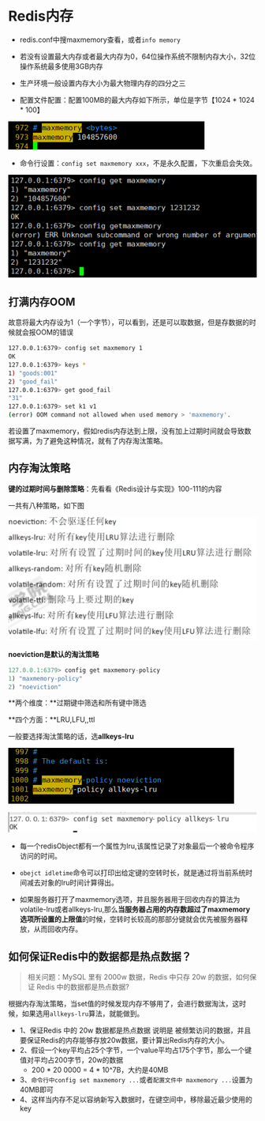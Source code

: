 # Redis内存

- redis.conf中搜maxmemory查看，或者`info memory`
- 若没有设置最大内存或者最大内存为0，64位操作系统不限制内存大小，32位操作系统最多使用3GB内存
- 生产环境一般设置内存大小为最大物理内存的四分之三

- 配置文件配置：配置100MB的最大内存如下所示，单位是字节【1024 * 1024 * 100】

![image-20220126000704793](https://raw.githubusercontent.com/xuhaoyao/images/master/img/image-20220126000704793.png)

- 命令行设置：`config set maxmemory xxx`，不是永久配置，下次重启会失效。

![image-20220126001308088](https://raw.githubusercontent.com/xuhaoyao/images/master/img/image-20220126001308088.png)



## 打满内存OOM

故意将最大内存设为1（一个字节），可以看到，还是可以取数据，但是存数据的时候就会报OOM的错误

```bash
127.0.0.1:6379> config set maxmemory 1
OK
127.0.0.1:6379> keys *
1) "goods:001"
2) "good_fail"
127.0.0.1:6379> get good_fail
"31"
127.0.0.1:6379> set k1 v1
(error) OOM command not allowed when used memory > 'maxmemory'.
```

若设置了maxmemory，假如redis内存达到上限，没有加上过期时间就会导致数据写满，为了避免这种情况，就有了内存淘汰策略。



## 内存淘汰策略

**键的过期时间与删除策略**：先看看《Redis设计与实现》100-111的内容

一共有八种策略，如下图

![image-20220126005743944](https://raw.githubusercontent.com/xuhaoyao/images/master/img/image-20220126005743944.png)

**noeviction是默认的淘汰策略**

```java
127.0.0.1:6379> config get maxmemory-policy
1) "maxmemory-policy"
2) "noeviction"
```

**两个维度：**过期键中筛选和所有键中筛选

**四个方面：**LRU,LFU,,ttl

一般要选择淘汰策略的话，选**allkeys-lru**

![image-20220126010235149](https://raw.githubusercontent.com/xuhaoyao/images/master/img/image-20220126010235149.png)

![image-20220126010301912](https://raw.githubusercontent.com/xuhaoyao/images/master/img/image-20220126010301912.png)

- 每一个redisObject都有一个属性为lru,该属性记录了对象最后一个被命令程序访问的时间。

- `obejct idletime`命令可以打印出给定键的空转时长，就是通过将当前系统时间减去对象的lru时间计算得出。
- 如果服务器打开了maxmemory选项，并且服务器用于回收内存的算法为volatile-lru或者allkeys-lru,那么**当服务器占用的内存数超过了maxmemory选项所设置的上限值**的时候，空转时长较高的那部分键就会优先被服务器释放，从而回收内存。



## 如何保证Redis中的数据都是热点数据？

> 相关问题：MySQL 里有 2000w 数据，Redis 中只存 20w 的数据，如何保证 Redis 中的数据都是热点数据?

根据内存淘汰策略，当set值的时候发现内存不够用了，会进行数据淘汰，这时候，如果选用`allkeys-lru`算法，就能做到。

- 1、保证Redis 中的 20w 数据都是热点数据 说明是 被频繁访问的数据，并且要保证Redis的内存能够存放20w数据，要计算出Redis内存的大小。
- 2、假设一个key平均占25个字节，一个value平均占175个字节，那么一个键值对平均占200字节，20w的数据
  - 200 * 20 0000 = 4 * 10^7B，大约是40MB
- 3、`命令行中config set maxmemory ...`或者`配置文件中 maxmemory ...`设置为40MB即可
- 4、这样当内存不足以容纳新写入数据时，在键空间中，移除最近最少使用的key